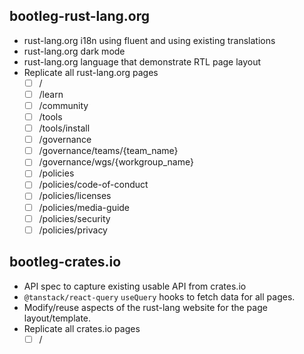 ## bootleg-rust-lang.org

- rust-lang.org i18n using fluent and using existing translations
- rust-lang.org dark mode
- rust-lang.org language that demonstrate RTL page layout
- Replicate all rust-lang.org pages
  - [ ] /
  - [ ] /learn
  - [ ] /community
  - [ ] /tools
  - [ ] /tools/install
  - [ ] /governance
  - [ ] /governance/teams/{team_name}
  - [ ] /governance/wgs/{workgroup_name}
  - [ ] /policies
  - [ ] /policies/code-of-conduct
  - [ ] /policies/licenses
  - [ ] /policies/media-guide
  - [ ] /policies/security
  - [ ] /policies/privacy

## bootleg-crates.io

- API spec to capture existing usable API from crates.io
- `@tanstack/react-query` `useQuery` hooks to fetch data for all pages.
- Modify/reuse aspects of the rust-lang website for the page layout/template.
- Replicate all crates.io pages
  - [ ] /
